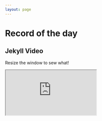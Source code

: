 ```yaml
---
layout: page
---
```

# Record of the day
## Jekyll Video
Resize the window to sew what!

<div class="vid-container"> 
  <iframe class="responsive-iframe" src="https://www.youtube.com/embed/iIBkOWY5aAA"></iframe>
</div>


